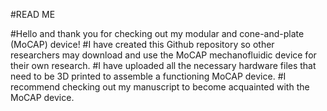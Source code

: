 #READ ME

#Hello and thank you for checking out my modular and cone-and-plate (MoCAP) device!
#I have created this Github repository so other researchers may download and use the MoCAP mechanofluidic device for their own research. 
#I have uploaded all the necessary hardware files that need to be 3D printed to assemble a functioning MoCAP device. 
#I recommend checking out my manuscript to become acquainted with the MoCAP device.
